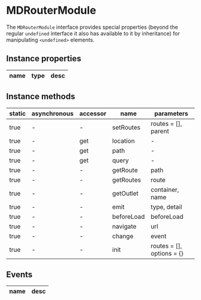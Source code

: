 # MDRouterModule
The `MDRouterModule` interface provides special properties (beyond the regular `undefined` interface it also has available to it by inheritance) for manipulating `<undefined>` elements.

## Instance properties

name|type|desc
---|---|---

## Instance methods

static|asynchronous|accessor|name|parameters
---|---|---|---|---
true|-|-|setRoutes|routes = [], parent
true|-|get |location|-
true|-|get |path|-
true|-|get |query|-
true|-|-|getRoute|path
true|-|-|getRoutes|route
true|-|-|getOutlet|container, name
true|-|-|emit|type, detail
true|-|-|beforeLoad|beforeLoad
true|-|-|navigate|url
true|-|-|change|event
true|-|-|init|routes = [], options = {}

## Events

name|desc
---|---

